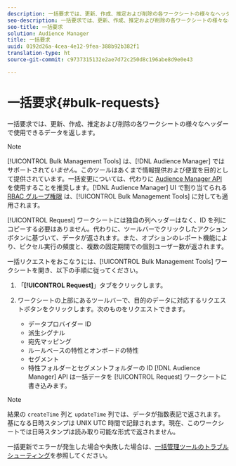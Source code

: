 ```yaml
---
description: 一括要求では、更新、作成、推定および削除の各ワークシートの様々なヘッダーで使用できるデータを返します。
seo-description: 一括要求では、更新、作成、推定および削除の各ワークシートの様々なヘッダーで使用できるデータを返します。
seo-title: 一括要求
solution: Audience Manager
title: 一括要求
uuid: 0192d26a-4cea-4e12-9fea-388b92b382f1
translation-type: ht
source-git-commit: c9737315132e2ae7d72c250d8c196abe8d9e0e43

---
```



# 一括要求{#bulk-requests}

一括要求では、更新、作成、推定および削除の各ワークシートの様々なヘッダーで使用できるデータを返します。

<!-- 

t_bulk_requests.xml

 -->

>[!NOTE]
>
>[!UICONTROL Bulk Management Tools] は、[!DNL Audience Manager] ではサポートされて&#x200B;*いません*。このツールはあくまで情報提供および便宜を目的として提供されています。一括変更については、代わりに [Audience Manager API](../../api/rest-api-main/aam-api-getting-started.md) を使用することを推奨します。[!DNL Audience Manager] UI で割り当てられる [RBAC グループ権限](../../features/administration/administration-overview.md) は、[!UICONTROL Bulk Management Tools] に対しても適用されます。

[!UICONTROL Request] ワークシートには独自の列ヘッダーはなく、ID を列にコピーする必要はありません。代わりに、ツールバーでクリックしたアクションボタンに基づいて、データが返されます。また、オプションのレポート機能により、ピクセル実行の頻度と、複数の固定期間での個別ユーザー数が返されます。

一括リクエストをおこなうには、[!UICONTROL Bulk Management Tools] ワークシートを開き、以下の手順に従ってください。

1. 「**[!UICONTROL Request]**」タブをクリックします。
2. ワークシートの上部にあるツールバーで、目的のデータに対応するリクエストボタンをクリックします。次のものをリクエストできます。

   * データプロバイダー ID
   * 派生シグナル
   * 宛先マッピング
   * ルールベースの特性とオンボードの特性
   * セグメント
   * 特性フォルダーとセグメントフォルダーの ID
   [!DNL Audience Manager] API は一括データを [!UICONTROL Request] ワークシートに書き込みます。

>[!NOTE]
>
>結果の `createTime` 列と `updateTime` 列では、データが指数表記で返されます。基になる日時スタンプは UNIX UTC 時間で記録されます。現在、このワークシートでは日時スタンプは読み取り可能な形式で返されません。

一括更新でエラーが発生した場合や失敗した場合は、[一括管理ツールのトラブルシューティング](../../reference/bulk-management-tools/bulk-troubleshooting.md)を参照してください。
